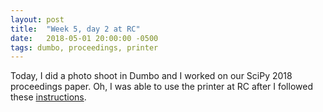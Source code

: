 ```yaml
---
layout: post
title:  "Week 5, day 2 at RC"
date:   2018-05-01 20:00:00 -0500
tags: dumbo, proceedings, printer
---
```

Today, I did a photo shoot in Dumbo and I worked on our SciPy 2018 proceedings
paper. Oh, I was able to use the printer at RC after I followed these
[instructions](https://www.seas.harvard.edu/computing-office/printing/adding-printer-ubuntu).

